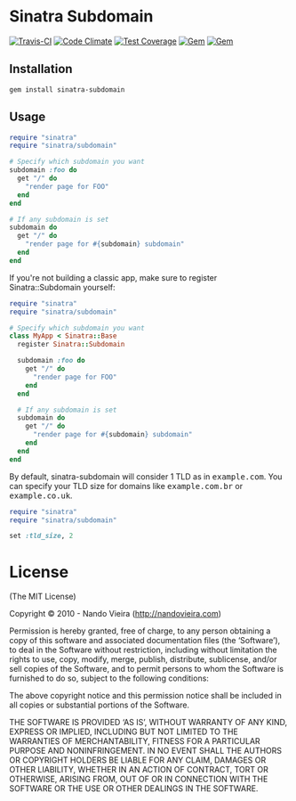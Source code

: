 # Sinatra Subdomain

[![Travis-CI](https://travis-ci.org/fnando/sinatra-subdomain.png)](https://travis-ci.org/fnando/sinatra-subdomain)
[![Code Climate](https://codeclimate.com/github/fnando/sinatra-subdomain/badges/gpa.svg)](https://codeclimate.com/github/fnando/sinatra-subdomain)
[![Test Coverage](https://codeclimate.com/github/fnando/sinatra-subdomain/badges/coverage.svg)](https://codeclimate.com/github/fnando/sinatra-subdomain/coverage)
[![Gem](https://img.shields.io/gem/v/sinatra-subdomain.svg)](https://rubygems.org/gems/sinatra-subdomain)
[![Gem](https://img.shields.io/gem/dt/sinatra-subdomain.svg)](https://rubygems.org/gems/sinatra-subdomain)

## Installation

```
gem install sinatra-subdomain
```

## Usage

```ruby
require "sinatra"
require "sinatra/subdomain"

# Specify which subdomain you want
subdomain :foo do
  get "/" do
    "render page for FOO"
  end
end

# If any subdomain is set
subdomain do
  get "/" do
    "render page for #{subdomain} subdomain"
  end
end
```

If you're not building a classic app, make sure to register Sinatra::Subdomain yourself:

```ruby
require "sinatra"
require "sinatra/subdomain"

# Specify which subdomain you want
class MyApp < Sinatra::Base
  register Sinatra::Subdomain

  subdomain :foo do
    get "/" do
      "render page for FOO"
    end
  end

  # If any subdomain is set
  subdomain do
    get "/" do
      "render page for #{subdomain} subdomain"
    end
  end
end
```

By default, sinatra-subdomain will consider 1 TLD as in <tt>example.com</tt>.
You can specify your TLD size for domains like <tt>example.com.br</tt> or <tt>example.co.uk</tt>.

```ruby
require "sinatra"
require "sinatra/subdomain"

set :tld_size, 2
```

# License

(The MIT License)

Copyright © 2010 - Nando Vieira (http://nandovieira.com)

Permission is hereby granted, free of charge, to any person obtaining a copy of this software and associated documentation files (the ‘Software’), to deal in the Software without restriction, including without limitation the rights to use, copy, modify, merge, publish, distribute, sublicense, and/or sell copies of the Software, and to permit persons to whom the Software is furnished to do so, subject to the following conditions:

The above copyright notice and this permission notice shall be included in all copies or substantial portions of the Software.

THE SOFTWARE IS PROVIDED ‘AS IS’, WITHOUT WARRANTY OF ANY KIND, EXPRESS OR IMPLIED, INCLUDING BUT NOT LIMITED TO THE WARRANTIES OF MERCHANTABILITY, FITNESS FOR A PARTICULAR PURPOSE AND NONINFRINGEMENT. IN NO EVENT SHALL THE AUTHORS OR COPYRIGHT HOLDERS BE LIABLE FOR ANY CLAIM, DAMAGES OR OTHER LIABILITY, WHETHER IN AN ACTION OF CONTRACT, TORT OR OTHERWISE, ARISING FROM, OUT OF OR IN CONNECTION WITH THE SOFTWARE OR THE USE OR OTHER DEALINGS IN THE SOFTWARE.
